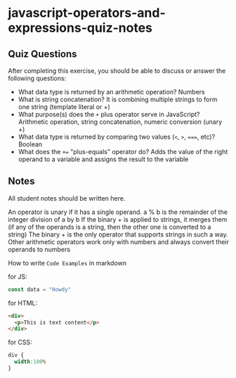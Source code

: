 # javascript-operators-and-expressions-quiz-notes

## Quiz Questions

After completing this exercise, you should be able to discuss or answer the following questions:

- What data type is returned by an arithmetic operation?
Numbers
- What is string concatenation?
It is combining multiple strings to form one string (template literal or +)
- What purpose(s) does the `+` plus operator serve in JavaScript?
Arithmetic operation, string concatenation, numeric conversion (unary +)
- What data type is returned by comparing two values (`<`, `>`, `===`, etc)?
Boolean
- What does the `+=` "plus-equals" operator do?
Adds the value of the right operand to a variable and assigns the result to the variable

## Notes

All student notes should be written here.

An operator is unary if it has a single operand.
a % b is the remainder of the integer division of a by b
If the binary + is applied to strings, it merges them (if any of the operands is a string, then the other one is converted to a string)
The binary + is the only operator that supports strings in such a way. Other arithmetic operators work only with numbers and always convert their operands to numbers


How to write `Code Examples` in markdown

for JS:
```javascript
const data = "Howdy"
```

for HTML:
```html
<div>
  <p>This is text content</p>
</div>
```

for CSS:
```css
div {
  width:100%
}
```
